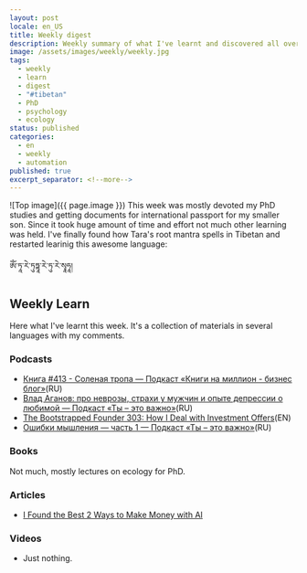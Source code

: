 ```yaml
---
layout: post
locale: en_US
title: Weekly digest
description: Weekly summary of what I've learnt and discovered all over there.
image: /assets/images/weekly/weekly.jpg
tags:
  - weekly
  - learn
  - digest
  - "#tibetan"
  - PhD
  - psychology
  - ecology
status: published
categories:
  - en
  - weekly
  - automation
published: true
excerpt_separator: <!--more-->
---
```

![Top image]({{ page.image }})
This week was mostly devoted my PhD studies and getting documents for international passport for my smaller son.
Since it took huge amount of time and effort not much other learning was held.
I've finally found how Tara's root mantra spells in Tibetan and restarted learinig this awesome language: 

ཨོཾ་ཏཱ་རེ་ཏུཏྟཱ་རེ་ཏུ་རེ་སྭཱཧཱ།

<!--more-->

## Weekly Learn
Here what I've learnt this week. It's a collection of materials  in several languages with my comments.

### Podcasts
- [Книга #413 - Соленая тропа — Подкаст «Книги на миллион - бизнес блог»](https://ikniga.mave.digital/ep-423)(RU)
- [Влад Аганов: про неврозы, страхи у мужчин и опыте депрессии о любимой — Подкаст «Ты – это важно»](https://elens-way.mave.digital/ep-36)(RU)
- [The Bootstrapped Founder 303: How I Deal with Investment Offers](https://tbf.fm/episodes/303-how-i-deal-with-investment-offers)(EN)
- [Ошибки мышления — часть 1 — Подкаст «Ты – это важно»](https://elens-way.mave.digital/ep-37)(RU)

### Books
Not much, mostly lectures on ecology for PhD.
### Articles
- [I Found the Best 2 Ways to Make Money with AI](https://iqmike.medium.com/i-found-the-best-2-ways-to-make-money-with-ai-02e7e73af754)

### Videos
- Just nothing.